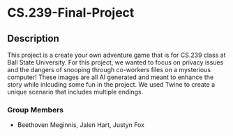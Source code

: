 # CS.239-Final-Project

## Description
This project is a create your own adventure game that is for CS.239 class at Ball State University. For this project, we wanted to focus on privacy issues and the dangers of snooping through co-workers files on a mysterious computer! These images are all AI generated and meant to enhance the story while inlcuding some fun in the project. We used Twine to create a unique scenario that includes multiple endings. 

### Group Members
- Beethoven Meginnis, Jalen Hart, Justyn Fox
